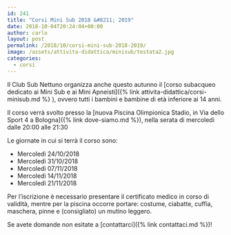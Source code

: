 ```yaml
---
id: 241
title: "Corsi Mini Sub 2018 &#8211; 2019"
date: 2018-10-04T20:24:04+00:00
author: carlo
layout: post
permalink: /2018/10/corsi-mini-sub-2018-2019/
image: /assets/attivita-didattica/minisub/testata2.jpg
categories:
  - corsi
---
```


Il Club Sub Nettuno organizza anche questo autunno il [corso subacqueo dedicato ai Mini Sub e ai Mini Apneisti]({% link attivita-didattica/corsi-minisub.md %} ), ovvero tutti i bambini e bambine di età inferiore ai 14 anni.

Il corso verrà svolto presso la [nuova Piscina Olimpionica Stadio, in Via dello Sport 4 a Bologna]({% link dove-siamo.md %}), nella serata di mercoledì dalle 20:00 alle 21:30

Le giornate in cui si terrà il corso sono:

- Mercoledì 24/10/2018
- Mercoledì 31/10/2018
- Mercoledì 07/11/2018
- Mercoledì 14/11/2018
- Mercoledì 21/11/2018

Per l&#8217;iscrizione è necessario presentare il certificato medico in corso di validità, mentre per la piscina occorre portare: costume, ciabatte, cuffia, maschera, pinne e (consigliato) un mutino leggero.

Se avete domande non esitate a [contattarci]({% link contattaci.md %})!
